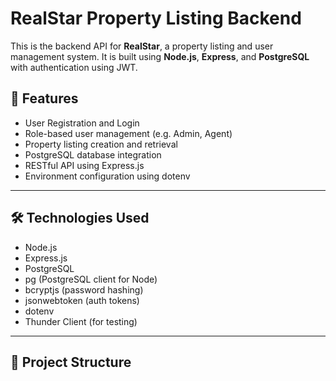 # RealStar Property Listing Backend

This is the backend API for **RealStar**, a property listing and user management system. It is built using **Node.js**, **Express**, and **PostgreSQL** with authentication using JWT.

## 🚀 Features

- User Registration and Login
- Role-based user management (e.g. Admin, Agent)
- Property listing creation and retrieval
- PostgreSQL database integration
- RESTful API using Express.js
- Environment configuration using dotenv

---

## 🛠️ Technologies Used

- Node.js
- Express.js
- PostgreSQL
- pg (PostgreSQL client for Node)
- bcryptjs (password hashing)
- jsonwebtoken (auth tokens)
- dotenv
- Thunder Client (for testing)

---

## 📁 Project Structure

